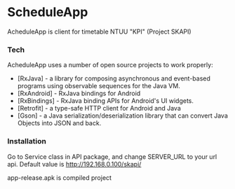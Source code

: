 # ScheduleApp

AcheduleApp is client for timetable NTUU "KPI" (Project SKAPI)

### Tech

AcheduleApp uses a number of open source projects to work properly:

* [RxJava] - a library for composing asynchronous and event-based programs using observable sequences for the Java VM.
* [RxAndroid] - RxJava bindings for Android
* [RxBindings] - RxJava binding APIs for Android's UI widgets.
* [Retrofit] - a type-safe HTTP client for Android and Java
* [Gson] - a Java serialization/deserialization library that can convert Java Objects into JSON and back.

### Installation

Go to Service class in API package, and change SERVER_URL to your url api.
Default value is http://192.168.0.100/skapi/

app-release.apk is compiled project
